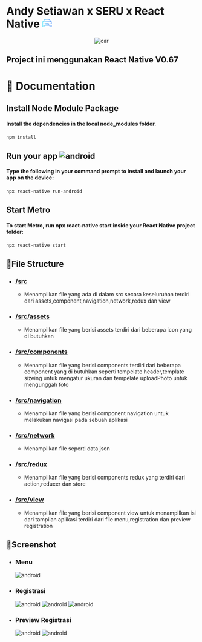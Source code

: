 # Andy Setiawan x SERU x React Native <img alt="car" src="./src/assets/icons/car.png" width="25" />
 <p align="center">
  <img alt="car" src="https://cdn.worldvectorlogo.com/logos/react-2.svg" width="400" />
 </p>
 
  ## Project ini menggunakan React Native V0.67

# 📖 Documentation
  
  ## Install Node Module Package
  #### Install the dependencies in the local node_modules folder.
    npm install
    
  ## Run your app <img alt="android" src="https://user-images.githubusercontent.com/43071417/157001914-51b0dcae-5c24-47d2-ad19-658d73fa9296.png" width="15" /> 
  #### Type the following in your command prompt to install and launch your app on the device:
    npx react-native run-android

  ## Start Metro
  #### To start Metro, run npx react-native start inside your React Native project folder:
    npx react-native start
  
## 📏File Structure
  - ### [/src](/src)
    - Menampilkan file yang ada di dalam src secara keseluruhan terdiri dari assets,component,navigation,network,redux dan view
  - ### [/src/assets](/src/assets)
    - Menampilkan file yang berisi assets terdiri dari beberapa icon yang di butuhkan
  - ###	[/src/components](/src/components)
    - Menampilkan file yang berisi components terdiri dari beberapa component yang di butuhkan seperti tempelate header,template sizeing untuk mengatur ukuran dan tempelate uploadPhoto untuk mengunggah foto
  - ### [/src/navigation](/src/navigation)
    - Menampilkan file yang berisi component navigation untuk melakukan navigasi pada sebuah aplikasi
  - ###	[/src/network](/src/network)
    - Menampilkan file seperti data json
  - ### [/src/redux](/src/redux)
    - Menampilkan file yang berisi components redux yang terdiri dari action,reducer dan store
  - ### [/src/view](/src/view)
    - Menampilkan file yang berisi component view untuk menampilkan isi dari tampilan aplikasi terdiri dari file menu,registration dan preview registration

## 📱Screenshot
  - ### Menu
    <img alt="android" src="https://user-images.githubusercontent.com/43071417/157003540-0c5c1b09-befd-45e3-8548-a8fa1e0831f8.png" width="200" /> 
    
  - ### Registrasi
    <img alt="android" src="https://user-images.githubusercontent.com/43071417/157004163-e3bd9866-b877-445e-b52d-9e8c48d82f19.png" width="200" /> 
    <img alt="android" src="https://user-images.githubusercontent.com/43071417/157004052-08686a93-a745-4498-828f-c561c8e7326c.png" width="200" />
    <img alt="android" src="https://user-images.githubusercontent.com/43071417/157004630-f75bb82b-b4a9-4fe0-b67e-e58d60e2132b.png" width="200" />
    
  - ### Preview Registrasi
    <img alt="android" src="https://user-images.githubusercontent.com/43071417/157005074-8d0d5f82-be9f-4e1a-83fd-e4d9ea4d348e.png" width="200" /> 
    <img alt="android" src="https://user-images.githubusercontent.com/43071417/157005118-ea6bd102-0726-4102-a244-b62c5559ba46.png" width="200" />


    



